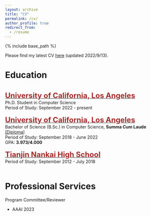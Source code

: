 ```yaml
---
layout: archive
title: "CV"
permalink: /cv/
author_profile: true
redirect_from:
  - /resume
---
```


{% include base_path %}

Please find my latest CV [here](/files/CV_diwu.pdf) (updated 2022/9/13). 

# Education
<br/>
<span style="color:black; font-size:17px"><b><a href="https://cs.ucla.edu" target="_blank"><font color="brown" size="5">University of California, Los Angeles</font></a></b></span><br/>
Ph.D. Student in Computer Science<br/>
Period of Study: September 2022 - present <br/>
<br/>
<span style="color:black; font-size:17px"><b><a href="https://cs.ucla.edu" target="_blank"><font color="brown" size="5">University of California, Los Angeles</font></a></b></span><br/>
Bachelor of Science (B.Sc.) in Computer Science, <b>Summa Cum Laude</b> <a href="../files/bs_diploma.pdf">[Diploma]</a> <br/>
Period of Study: September 2018 - June 2022 <br/>
GPA: <b>3.973/4.000</b> <br/>
<br/>
<span style="color:black; font-size:17px"><b><a href="http://www.nkzx.cn/" target="_blank"><font color="brown" size="5">Tianjin Nankai High School</font></a></b></span><br/>
Period of Study: September 2012 - July 2018 <br/>
<br/>

# Professional Services 
Program Committee/Reviewer
* AAAI 2023
